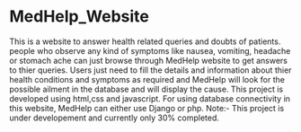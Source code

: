# MedHelp_Website
This is a website to answer health related queries and doubts of patients.
people who observe any kind of symptoms like nausea, vomiting, headache or stomach ache can just browse through MedHelp website to get answers to thier queries. 
Users just need to fill the details and information about thier health conditions and symptoms as required and MedHelp will look for the possible ailment in the database and will display the cause.
This project is developed using html,css and javascript.
For using database connectivity in this website, MedHelp can either use Django or php.
Note:- This project is under developement and currently only 30% completed.

